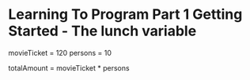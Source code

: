 # Learning To Program Part 1 Getting Started - The lunch variable

movieTicket = 120
persons = 10

totalAmount = movieTicket * persons

